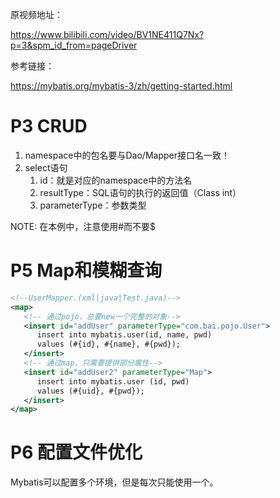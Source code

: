 原视频地址：

https://www.bilibili.com/video/BV1NE411Q7Nx?p=3&spm_id_from=pageDriver

参考链接：

https://mybatis.org/mybatis-3/zh/getting-started.html

# P3 CRUD

1. namespace中的包名要与Dao/Mapper接口名一致！
2. select语句
   1. id：就是对应的namespace中的方法名
   2. resultType：SQL语句的执行的返回值（Class int）
   3. parameterType：参数类型

NOTE: 在本例中，注意使用#而不要$

# P5 Map和模糊查询

```xml
<!--UserMapper.(xml|java|Test.java)-->
<map>
   <!-- 通过pojo，总要new一个完整的对象-->
   <insert id="addUser" parameterType="com.bai.pojo.User">
      insert into mybatis.user(id, name, pwd)
      values (#{id}, #{name}, #{pwd});
   </insert>
   <!-- 通过map，只需要提供部分属性-->
   <insert id="addUser2" parameterType="Map">
      insert into mybatis.user (id, pwd)
      values (#{uid}, #{pwd});
   </insert>
</map>
```

# P6 配置文件优化

Mybatis可以配置多个环境，但是每次只能使用一个。